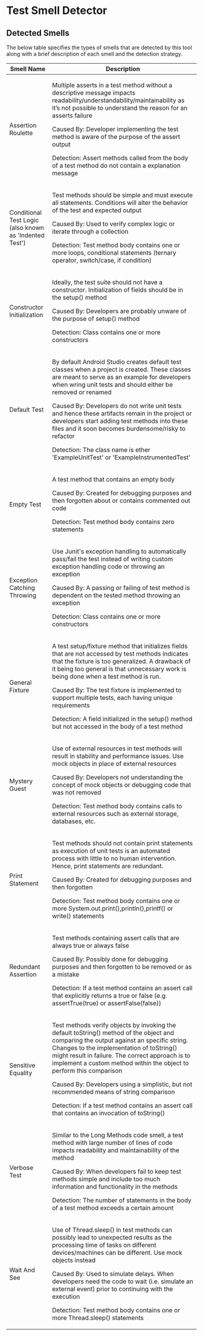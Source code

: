 # Test Smell Detector

## Detected Smells
The below table specifies the types of smells that are detected by this tool along with a brief description of each smell and the detection strategy. 
<table>
    <thead>
        <tr>
            <th>Smell Name</th>
            <th>Description</th>
        </tr>
    </thead>
    <tbody>
        <tr>
            <td>Assertion Roulette</td>
            <td>
                <p>Multiple asserts in a test method without a descriptive message impacts readability/understandability/maintainability as it’s not possible to understand the reason for an asserts failure </p>
                <p>Caused By: Developer implementing the test method is aware of the purpose of the assert output</p>
                <p>Detection: Assert methods called from the body of a test method do not contain a explanation message</p>          
            </td>
        </tr>
        <tr>
            <td>Conditional Test Logic (also known as 'Indented Test')</td>
            <td>
                <p>Test methods should be simple and must execute all statements. Conditions will alter the behavior of the test and expected output</p>
                <p>Caused By: Used to verify complex logic or iterate through a collection</p>
                <p>Detection: Test method body contains one or more  loops, conditional statements (ternary operator, switch/case, if condition)</p>             
            </td>
        </tr>
        <tr>
            <td>Constructor Initialization</td>
            <td>
                <p>Ideally, the test suite should not have a constructor. Initialization of fields should be in the setup() method</p>
                <p>Caused By: Developers are probably unware of the purpose of setup() method</p>
                <p>Detection: Class contains one or more constructors</p>             
            </td>            
        </tr>
        <tr>
            <td>Default Test</td>
            <td>
                <p>By default Android Studio creates default test classes when a project is created. These classes are meant to serve as an example for developers when wring unit tests and should either be removed or renamed</p>
                <p>Caused By: Developers do not write unit tests and hence these artifacts remain in the project or developers start adding test methods into these files and it soon becomes burdensome/risky to refactor</p>
                <p>Detection: The class name is ether 'ExampleUnitTest' or 'ExampleInstrumentedTest'</p>             
            </td>
        </tr>
        <tr>
            <td>Empty Test</td>
            <td>
                <p>A test method that contains an empty body</p>
                <p>Caused By: Created for debugging purposes and then forgotten about or contains commented out code</p>
                <p>Detection: Test method body contains zero statements</p>             
            </td>
        </tr>
        <tr>
            <td>Exception Catching Throwing</td>
            <td>
                <p>Use Junit's exception handling to automatically pass/fail the test instead of writing custom exception handling code or throwing an exception</p>
                <p>Caused By: A passing or failing of test method is dependent on the tested method throwing an exception</p>
                <p>Detection: Class contains one or more constructors</p> 
            </td>
        </tr>
        <tr>
            <td>General Fixture</td>
            <td>
                <p>A test setup/fixture method that initializes fields that are not accessed by test methods indicates that the fixture is too generalized. A drawback of it being too general is that unnecessary work is being done when a test method is run.</p>
                <p>Caused By: The test fixture is implemented to support multiple tests, each having unique requirements</p>
                <p>Detection: A field initialized in the setup() method but not accessed in the body of a test method</p>             
            </td>
        </tr>
        <tr>
            <td>Mystery Guest</td>
            <td>
                <p>Use of external resources in test methods will result in stability and performance issues. Use mock objects in place of external resources</p>
                <p>Caused By: Developers not understanding the concept of mock objects or debugging code that was not removed</p>
                <p>Detection: Test method body contains calls to external resources such as external storage, databases, etc.</p>             
            </td>
        </tr>
        <tr>
            <td>Print Statement</td>
            <td>
                <p>Test methods should not contain print statements as execution of unit tests is an automated process with little to no human intervention. Hence, print statements are redundant.</p>
                <p>Caused By: Created for debugging purposes and then forgotten</p>
                <p>Detection: Test method body contains one or more  System.out.print(),println(),printf() or write() statements</p>             
            </td>
        </tr>
        <tr>
            <td>Redundant Assertion</td>
            <td>
                <p>Test methods containing assert calls that are always true or always false</p>
                <p>Caused By: Possibly done for debugging purposes and then forgotten to be removed or as a mistake</p>
                <p>Detection: If a test method contains an assert call that explicitly returns a true or false (e.g. assertTrue(true) or assertFalse(false))</p>             
            </td>            
        </tr> 
        <tr>
            <td>Sensitive Equality</td>
            <td>
                <p>Test methods verify objects by invoking the default toString() method of the object and comparing the output against an specific string. Changes to the implementation of toString() might result in failure. The correct approach is to implement a custom method within the object to perform this comparison</p>
                <p>Caused By: Developers using a simplistic, but not recommended means of string comparison </p>
                <p>Detection: If a test method contains an assert call that contains an invocation of toString()</p>             
            </td> 
        </tr> 
        <tr>
            <td>Verbose Test</td>
             <td>
                 <p>Similar to the Long Methods code smell, a test method with large number of lines of code impacts readability and maintainability of the method</p>
                 <p>Caused By: When developers fail to keep test methods simple and include too much information and functionality in the methods</p>
                 <p>Detection: The number of statements in the body of a test method exceeds a certain amount</p>
             </td> 
        </tr>                                                             
        <tr>
            <td>Wait And See</td>
            <td>
                <p>Use of Thread.sleep() in test methods can possibly lead to unexpected results as the processing time of tasks on different devices/machines can be different. Use mock objects instead</p>
                <p>Caused By: Used to simulate delays. When developers need the code to wait (i.e. simulate an external event) prior to continuing with the execution</p>
                <p>Detection: Test method body contains one or more Thread.sleep() statements</p>
            </td>             
        </tr> 
  </tbody>
</table>
